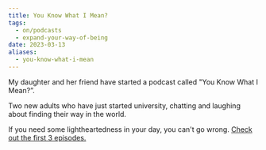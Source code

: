 ```yaml
---
title: You Know What I Mean?
tags:
  - on/podcasts
  - expand-your-way-of-being
date: 2023-03-13
aliases:
  - you-know-what-i-mean
---
```

My daughter and her friend have started a podcast called "You Know What I Mean?”.

Two new adults who have just started university, chatting and laughing about finding their way in the world. 

If you need some lightheartedness in your day, you can't go wrong. [Check out the first 3 episodes.](https://feeds.buzzsprout.com/2123004.rss)